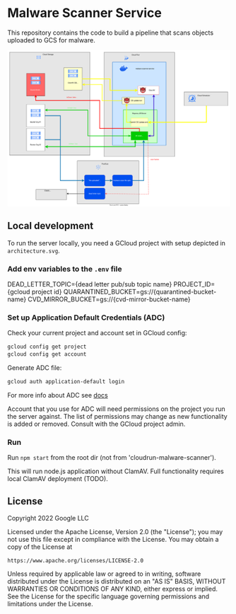 # Malware Scanner Service

This repository contains the code to build a pipeline that scans objects
uploaded to GCS for malware.

![Architecture diagram](architecture.svg)

## Local development

To run the server locally, you need a GCloud project with setup depicted in `architecture.svg`.

### Add env variables to the `.env` file

DEAD_LETTER_TOPIC={dead letter pub/sub topic name}
PROJECT_ID={gcloud project id}
QUARANTINED_BUCKET=gs://{quarantined-bucket-name}
CVD_MIRROR_BUCKET=gs://{cvd-mirror-bucket-name}

### Set up Application Default Credentials (ADC)

Check your current project and account set in GCloud config:

```bash
gcloud config get project
gcloud config get account

```

Generate ADC file:

```bash
gcloud auth application-default login
```

For more info about ADC see [docs](https://cloud.google.com/docs/authentication/provide-credentials-adc#how-to)

Account that you use for ADC will need permissions on the project you run the server against.
The list of permissions may change as new functionality is added or removed.
Consult with the GCloud project admin.

### Run

Run `npm start` from the root dir (not from 'cloudrun-malware-scanner').

This will run node.js application without ClamAV. Full functionality requires local ClamAV deployment (TODO).

## License

Copyright 2022 Google LLC

Licensed under the Apache License, Version 2.0 (the "License"); you may not use
this file except in compliance with the License. You may obtain a copy of the
License at

```
https://www.apache.org/licenses/LICENSE-2.0
```

Unless required by applicable law or agreed to in writing, software distributed
under the License is distributed on an "AS IS" BASIS, WITHOUT WARRANTIES OR
CONDITIONS OF ANY KIND, either express or implied. See the License for the
specific language governing permissions and limitations under the License.
